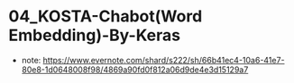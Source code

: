# 04_KOSTA-Chabot(Word Embedding)-By-Keras

- note: https://www.evernote.com/shard/s222/sh/66b41ec4-10a6-41e7-80e8-1d0648008f98/4869a90fd0f812a06d9de4e3d15129a7

